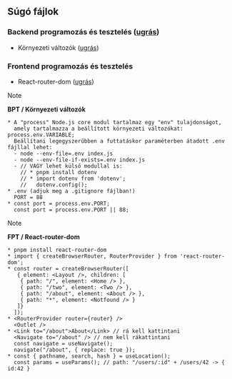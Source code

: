 ## Súgó fájlok

### Backend programozás és tesztelés ([ugrás](README_BPT.md))
- Környezeti változók ([ugrás](#bpt_environment))

### Frontend programozás és tesztelés
- React-router-dom ([ugrás](#fpt_react_router_dom))

<a name="bpt_environment"></a>
> [!NOTE]
> **BPT / Környezeti változók**

```
* A "process" Node.js core modul tartalmaz egy "env" tulajdonságot,
  amely tartalmazza a beállított környezeti változókat: process.env.VARIABLE;
  Beállítani legegyszerűbben a futtatáskor paraméterben átadott .env fájllal lehet:
  - node --env-file=.env index.js
  - node --env-file-if-exists=.env index.js
  - // VAGY lehet külső modullal is:
    // * pnpm install dotenv
    // * import dotenv from 'dotenv';
    //   dotenv.config();
* .env (adjuk meg a .gitignore fájlban!)
  PORT = 88
* const port = process.env.PORT;
  const port = process.env.PORT || 88;
```

<a name="fpt_react_router_dom"></a>
> [!NOTE]
> **FPT / React-router-dom**

```
* pnpm install react-router-dom
* import { createBrowserRouter, RouterProvider } from 'react-router-dom';
* const router = createBrowserRouter([
   { element: <Layout />, children: [
    { path: "/", element: <Home /> },
    { path: "/two", element: <Two /> },
    { path: "/about", element: <About /> },
    { path: "*", element: <Notfound /> }
   ]}
  ]);
* <RouterProvider router={router} />
  <Outlet />
* <Link to="/about">About</Link> // rá kell kattintani
  <Navigate to="/about" /> // nem kell rákattintani
  const navigate = useNavigate();
  navigate("/about", { replace: true });
* const { pathname, search, hash } = useLocation();
  const params = useParams(); // path: "/users/:id" + /users/42 -> { id:42 }
```
